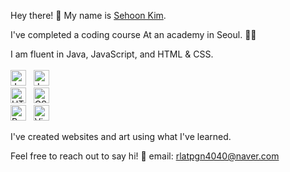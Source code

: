 Hey there! 👋
My name is [Sehoon Kim](https://github.com/todory).

I've completed a coding course
At an academy in Seoul. 👨‍💻

I am fluent in Java, JavaScript, and HTML & CSS.<br><br>
<img src="https://img.shields.io/badge/JavaScript-282C34?logo=javascript&logoColor=F7DF1E" alt="JavaScript logo" title="Java" height="25" />
&nbsp;
<img src="https://img.shields.io/badge/JavaScript-282C34?logo=javascript&logoColor=F7DF1E" alt="JavaScript logo" title="JavaScript" height="25" />
&nbsp;<br>
<img src="https://img.shields.io/badge/HTML5-282C34?logo=html5&logoColor=E34F26" alt="HTML5 logo" title="HTML5" height="25" />
&nbsp;
<img src="https://img.shields.io/badge/CSS3-282C34?logo=css3&logoColor=1572B6" alt="CSS3 logo" title="CSS3" height="25" />
&nbsp;<br>
<img src="https://img.shields.io/badge/React Native-282C34?logo=react&logoColor=61DAFB" alt="React Native logo" title="React Native" height="25" />
&nbsp;
<img src="https://img.shields.io/badge/VS%20Code-282C34?logo=visual-studio-code&logoColor=007ACC" alt="Visual Studio Code logo" title="Visual Studio Code" height="25" />

I've created websites and art using what I've learned.

Feel free to reach out to say hi! 👋
email: rlatpgn4040@naver.com
